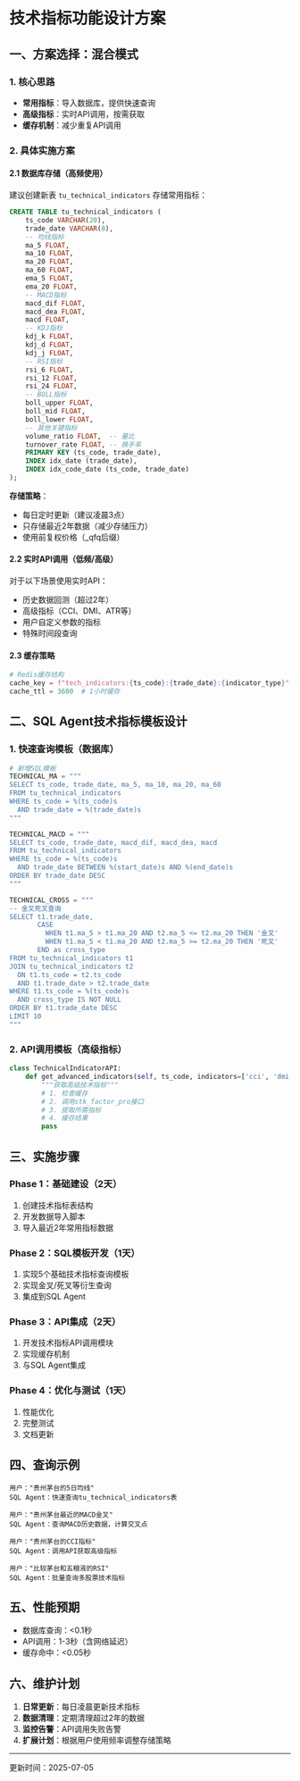 # 技术指标功能设计方案

## 一、方案选择：混合模式

### 1. 核心思路
- **常用指标**：导入数据库，提供快速查询
- **高级指标**：实时API调用，按需获取
- **缓存机制**：减少重复API调用

### 2. 具体实施方案

#### 2.1 数据库存储（高频使用）
建议创建新表 `tu_technical_indicators` 存储常用指标：

```sql
CREATE TABLE tu_technical_indicators (
    ts_code VARCHAR(20),
    trade_date VARCHAR(8),
    -- 均线指标
    ma_5 FLOAT,
    ma_10 FLOAT,
    ma_20 FLOAT,
    ma_60 FLOAT,
    ema_5 FLOAT,
    ema_20 FLOAT,
    -- MACD指标
    macd_dif FLOAT,
    macd_dea FLOAT,
    macd FLOAT,
    -- KDJ指标
    kdj_k FLOAT,
    kdj_d FLOAT,
    kdj_j FLOAT,
    -- RSI指标
    rsi_6 FLOAT,
    rsi_12 FLOAT,
    rsi_24 FLOAT,
    -- BOLL指标
    boll_upper FLOAT,
    boll_mid FLOAT,
    boll_lower FLOAT,
    -- 其他关键指标
    volume_ratio FLOAT,  -- 量比
    turnover_rate FLOAT, -- 换手率
    PRIMARY KEY (ts_code, trade_date),
    INDEX idx_date (trade_date),
    INDEX idx_code_date (ts_code, trade_date)
);
```

**存储策略**：
- 每日定时更新（建议凌晨3点）
- 只存储最近2年数据（减少存储压力）
- 使用前复权价格（_qfq后缀）

#### 2.2 实时API调用（低频/高级）
对于以下场景使用实时API：
- 历史数据回测（超过2年）
- 高级指标（CCI、DMI、ATR等）
- 用户自定义参数的指标
- 特殊时间段查询

#### 2.3 缓存策略
```python
# Redis缓存结构
cache_key = f"tech_indicators:{ts_code}:{trade_date}:{indicator_type}"
cache_ttl = 3600  # 1小时缓存
```

## 二、SQL Agent技术指标模板设计

### 1. 快速查询模板（数据库）

```python
# 新增SQL模板
TECHNICAL_MA = """
SELECT ts_code, trade_date, ma_5, ma_10, ma_20, ma_60
FROM tu_technical_indicators
WHERE ts_code = %(ts_code)s 
  AND trade_date = %(trade_date)s
"""

TECHNICAL_MACD = """
SELECT ts_code, trade_date, macd_dif, macd_dea, macd
FROM tu_technical_indicators
WHERE ts_code = %(ts_code)s
  AND trade_date BETWEEN %(start_date)s AND %(end_date)s
ORDER BY trade_date DESC
"""

TECHNICAL_CROSS = """
-- 金叉死叉查询
SELECT t1.trade_date, 
       CASE 
         WHEN t1.ma_5 > t1.ma_20 AND t2.ma_5 <= t2.ma_20 THEN '金叉'
         WHEN t1.ma_5 < t1.ma_20 AND t2.ma_5 >= t2.ma_20 THEN '死叉'
       END as cross_type
FROM tu_technical_indicators t1
JOIN tu_technical_indicators t2 
  ON t1.ts_code = t2.ts_code 
  AND t1.trade_date > t2.trade_date
WHERE t1.ts_code = %(ts_code)s
  AND cross_type IS NOT NULL
ORDER BY t1.trade_date DESC
LIMIT 10
"""
```

### 2. API调用模板（高级指标）

```python
class TechnicalIndicatorAPI:
    def get_advanced_indicators(self, ts_code, indicators=['cci', 'dmi']):
        """获取高级技术指标"""
        # 1. 检查缓存
        # 2. 调用stk_factor_pro接口
        # 3. 提取所需指标
        # 4. 缓存结果
        pass
```

## 三、实施步骤

### Phase 1：基础建设（2天）
1. 创建技术指标表结构
2. 开发数据导入脚本
3. 导入最近2年常用指标数据

### Phase 2：SQL模板开发（1天）
1. 实现5个基础技术指标查询模板
2. 实现金叉/死叉等衍生查询
3. 集成到SQL Agent

### Phase 3：API集成（2天）
1. 开发技术指标API调用模块
2. 实现缓存机制
3. 与SQL Agent集成

### Phase 4：优化与测试（1天）
1. 性能优化
2. 完整测试
3. 文档更新

## 四、查询示例

```
用户："贵州茅台的5日均线"
SQL Agent：快速查询tu_technical_indicators表

用户："贵州茅台最近的MACD金叉"
SQL Agent：查询MACD历史数据，计算交叉点

用户："贵州茅台的CCI指标"
SQL Agent：调用API获取高级指标

用户："比较茅台和五粮液的RSI"
SQL Agent：批量查询多股票技术指标
```

## 五、性能预期

- 数据库查询：<0.1秒
- API调用：1-3秒（含网络延迟）
- 缓存命中：<0.05秒

## 六、维护计划

1. **日常更新**：每日凌晨更新技术指标
2. **数据清理**：定期清理超过2年的数据
3. **监控告警**：API调用失败告警
4. **扩展计划**：根据用户使用频率调整存储策略

---
更新时间：2025-07-05